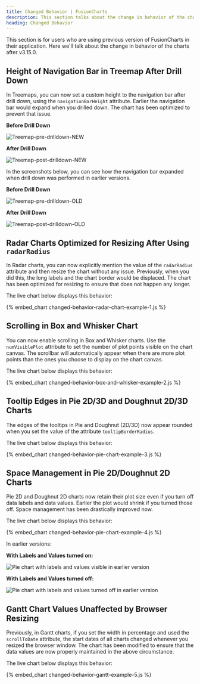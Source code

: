 ```yaml
---
title: Changed Behavior | FusionCharts
description: This section talks about the change in behavior of the charts with the latest released version.
heading: Changed Behavior
---
```


This section is for users who are using previous version of FusionCharts in their application. Here we'll talk about the change in behavior of the charts after v3.15.0.

## Height of Navigation Bar in Treemap After Drill Down

In Treemaps, you can now set a custom height to the navigation bar after drill down, using the `navigationBarHeight` attribute. Earlier the navigation bar would expand when you drilled down. The chart has been optimized to prevent that issue.

**Before Drill Down**

![Treemap-pre-drilldown-NEW](/images/Treemap-pre-drilldown-NEW.png)

**After Drill Down**

![Treemap-post-drilldown-NEW](/images/Treemap-post-drilldown-NEW.png)

In the screenshots below, you can see how the navigation bar expanded when drill down was performed in earlier versions.

**Before Drill Down**

![Treemap-pre-drilldown-OLD](/images/Treemap-pre-drilldown-OLD.png)

**After Drill Down**

![Treemap-post-drilldown-OLD](/images/Treemap-post-drilldown-OLD.png)

## Radar Charts Optimized for Resizing After Using `radarRadius`

In Radar charts, you can now explicitly mention the value of the `radarRadius` attribute and then resize the chart without any issue. Previously, when you did this, the long labels and the chart border would be displaced. The chart has been optimized for resizing to ensure that does not happen any longer.

The live chart below displays this behavior:

{% embed_chart changed-behavior-radar-chart-example-1.js %}

## Scrolling in Box and Whisker Chart

You can now enable scrolling in Box and Whisker charts. Use the `numVisiblePlot` attribute to set the number of plot points visible on the chart canvas. The scrollbar will automatically appear when there are more plot points than the ones you choose to display on the chart canvas.

The live chart below displays this behavior:

{% embed_chart changed-behavior-box-and-whisker-example-2.js %}

## Tooltip Edges in Pie 2D/3D and Doughnut 2D/3D Charts

The edges of the tooltips in Pie and Doughnut (2D/3D) now appear rounded when you set the value of the attribute `tooltipBorderRadius`.

The live chart below displays this behavior:

{% embed_chart changed-behavior-pie-chart-example-3.js %}

## Space Management in Pie 2D/Doughnut 2D Charts

Pie 2D and Doughnut 2D charts now retain their plot size even if you turn off data labels and data values. Earlier the plot would shrink if you turned those off. Space management has been drastically improved now.

The live chart below displays this behavior:

{% embed_chart changed-behavior-pie-chart-example-4.js %}

In earlier versions:

**With Labels and Values turned on:**

![Pie chart with labels and values visible in earlier version](/images/pie2d-label-value-on.png)

**With Labels and Values turned off:**

![Pie chart with labels and values turned off in earlier version](/images/pie2d-label-value-off.png)

## Gantt Chart Values Unaffected by Browser Resizing

Previously, in Gantt charts, if you set the width in percentage and used the `scrollToDate` attribute, the start dates of all charts changed whenever you resized the browser window. The chart has been modified to ensure that the data values are now properly maintained in the above circumstance.

The live chart below displays this behavior:

{% embed_chart changed-behavior-gantt-example-5.js %}
